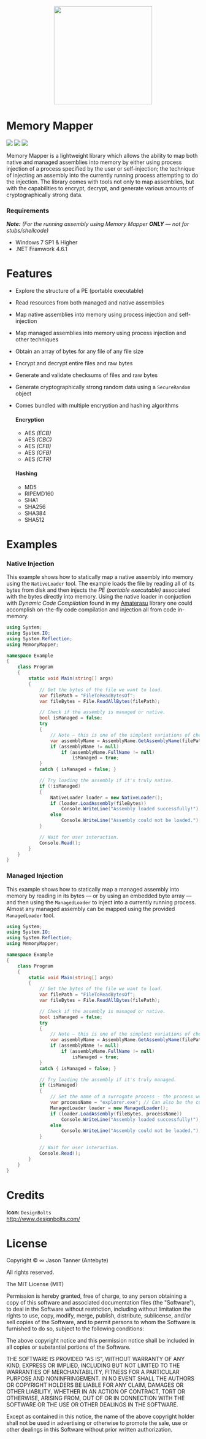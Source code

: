 <p align="center">
    <img width="256" height="256" src="https://user-images.githubusercontent.com/40871836/43434251-81f1bcb6-9440-11e8-8eaa-505914246ae6.png">
<p>

# Memory Mapper
<p align="left">
    <!-- Version -->
    <img src="https://img.shields.io/badge/version-1.0.0-brightgreen.svg">
    <!-- <img src="https://img.shields.io/appveyor/ci/gruntjs/grunt.svg"> -->
    <!-- Docs -->
    <img src="https://img.shields.io/badge/docs-not%20found-lightgrey.svg">
    <!-- License -->
    <img src="https://img.shields.io/badge/license-MIT-blue.svg">
</p>

Memory Mapper is a lightweight library which allows the ability to map both native and managed assemblies into memory by either using process injection of a process specified by the user or self-injection; the technique of injecting an assembly into the currently running process attempting to do the injection. The library comes with tools not only to map assemblies, but with the capabilities to encrypt, decrypt, and generate various amounts of cryptographically strong data.

### Requirements
***Note:*** *(For the running assembly using Memory Mapper ***ONLY*** — not for stubs/shellcode)*

- Windows 7 SP1 & Higher
- .NET Framwork 4.6.1

# Features
- Explore the structure of a PE (portable executable)
- Read resources from both managed and native assemblies
- Map native assemblies into memory using process injection and self-injection
- Map managed assemblies into memory using process injection and other techniques
- Obtain an array of bytes for any file of any file size
- Encrypt and decrypt entire files and raw bytes
- Generate and validate checksums of files and raw bytes
- Generate cryptographically strong random data using a `SecureRandom` object
- Comes bundled with multiple encryption and hashing algorithms
    #### Encryption
    - AES *(ECB)*
    - AES *(CBC)*
    - AES *(CFB)*
    - AES *(OFB)*
    - AES *(CTR)*
    
    #### Hashing
    - MD5
    - RIPEMD160
    - SHA1
    - SHA256
    - SHA384
    - SHA512

# Examples
### Native Injection
This example shows how to statically map a native assembly into memory using the `NativeLoader` tool. The example loads the file by reading all of its bytes from disk and then injects the *PE (portable executable)* associated with the bytes directly into memory. Using the native loader in conjuction with *Dynamic Code Compilation* found in my [Amaterasu](https://github.com/Antebyte/Amaterasu) library one could accomplish on-the-fly code compilation and injection all from code in-memory.

```c#
using System;
using System.IO;
using System.Reflection;
using MemoryMapper;

namespace Example
{
    class Program
    {
        static void Main(string[] args)
        {
            // Get the bytes of the file we want to load.
            var filePath = "FileToReadBytesOf";
            var fileBytes = File.ReadAllBytes(filePath);

            // Check if the assembly is managed or native.
            bool isManaged = false;
            try
            {
                // Note — this is one of the simplest variations of checking assemblies
                var assemblyName = AssemblyName.GetAssemblyName(filePath);
                if (assemblyName != null)
                    if (assemblyName.FullName != null)
                        isManaged = true;
            }
            catch { isManaged = false; }

            // Try loading the assembly if it's truly native.
            if (!isManaged)
            {
                NativeLoader loader = new NativeLoader();
                if (loader.LoadAssembly(fileBytes))
                    Console.WriteLine("Assembly loaded successfully!");
                else
                    Console.WriteLine("Assembly could not be loaded.");
            }

            // Wait for user interaction.
            Console.Read();
        }
    }
}
```

### Managed Injection
This example shows how to statically map a managed assembly into memory by reading in its bytes — or by using an embedded byte array — and then using the `ManagedLoader` to inject into a currently running process. Almost any managed assembly can be mapped using the provided `ManagedLoader` tool. 

```c#
using System;
using System.IO;
using System.Reflection;
using MemoryMapper;

namespace Example
{
    class Program
    {
        static void Main(string[] args)
        {
            // Get the bytes of the file we want to load.
            var filePath = "FileToReadBytesOf";
            var fileBytes = File.ReadAllBytes(filePath);

            // Check if the assembly is managed or native.
            bool isManaged = false;
            try
            {
                // Note — this is one of the simplest variations of checking assemblies
                var assemblyName = AssemblyName.GetAssemblyName(filePath);
                if (assemblyName != null)
                    if (assemblyName.FullName != null)
                        isManaged = true;
            }
            catch { isManaged = false; }

            // Try loading the assembly if it's truly managed.
            if (isManaged)
            {
                // Set the name of a surrogate process - the process we'll inject into.
                var processName = "explorer.exe"; // Can also be the current process's name for self-injection.
                ManagedLoader loader = new ManagedLoader();
                if (loader.LoadAssembly(fileBytes, processName))
                    Console.WriteLine("Assembly loaded successfully!");
                else
                    Console.WriteLine("Assembly could not be loaded.");
            }

            // Wait for user interaction.
            Console.Read();
        }
    }
}
```
# Credits
**Icon:** `DesignBolts` <br>
http://www.designbolts.com/

# License

Copyright © ∞ Jason Tanner (Antebyte)

All rights reserved.

The MIT License (MIT)

Permission is hereby granted, free of charge, to any person obtaining a copy
of this software and associated documentation files (the "Software"), to deal
in the Software without restriction, including without limitation the rights
to use, copy, modify, merge, publish, distribute, sublicense, and/or sell
copies of the Software, and to permit persons to whom the Software is
furnished to do so, subject to the following conditions:

The above copyright notice and this permission notice shall be included in all
copies or substantial portions of the Software.

THE SOFTWARE IS PROVIDED "AS IS", WITHOUT WARRANTY OF ANY KIND, EXPRESS OR
IMPLIED, INCLUDING BUT NOT LIMITED TO THE WARRANTIES OF MERCHANTABILITY,
FITNESS FOR A PARTICULAR PURPOSE AND NONINFRINGEMENT. IN NO EVENT SHALL THE
AUTHORS OR COPYRIGHT HOLDERS BE LIABLE FOR ANY CLAIM, DAMAGES OR OTHER
LIABILITY, WHETHER IN AN ACTION OF CONTRACT, TORT OR OTHERWISE, ARISING FROM,
OUT OF OR IN CONNECTION WITH THE SOFTWARE OR THE USE OR OTHER DEALINGS IN
THE SOFTWARE.

Except as contained in this notice, the name of the above copyright holder
shall not be used in advertising or otherwise to promote the sale, use or
other dealings in this Software without prior written authorization.
